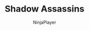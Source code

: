 ---
title: "Shadow Assassins"
tier: "B Tier"
author: "NinjaPlayer"
updatedAt: "3 días atrás"
image: "/src/assets/Champions/Katarina.png"
tags: ["Assassins", "Shadow", "Burst", "High Risk"]
description: "A high-risk, high-reward composition focused on eliminating key enemy champions quickly. Requires precise positioning and timing."
gameplayMode: "Best for experienced players who understand positioning mechanics. Works well in fast-paced games but struggles against heavy tank compositions."
coreItems:
  - name: "Deathblade"
    description: "Stacks attack damage on kills."
  - name: "Guardian Angel"
    description: "Revives champion on death."
  - name: "Quicksilver"
    description: "Prevents crowd control effects."
  - name: "Hextech Gunblade"
    description: "Heals based on damage dealt."
augments:
  - name: "Assassin's Toolkit"
    description: "Assassins gain bonus critical strike chance."
    icon: "sword"
  - name: "Shadow Clone"
    description: "Champions have a chance to dodge attacks."
    icon: "visibility_off"
  - name: "First Strike"
    description: "Deal bonus damage to full health enemies."
    icon: "flash_on"
board:
  champions:
    - name: "Akali"
      position: { row: 3, col: 0 }
      items: ["Deathblade", "Guardian Angel"]
      stars: 3
    - name: "Katarina"
      position: { row: 3, col: 6 }
      items: ["Quicksilver", "Hextech Gunblade"]
      stars: 2
    - name: "Yone"
      position: { row: 2, col: 1 }
      items: ["Infinity Edge"]
      stars: 2
    - name: "Yasuo"
      position: { row: 2, col: 5 }
      stars: 2
    - name: "Viego"
      position: { row: 1, col: 0 }
      stars: 1
    - name: "Naafiri"
      position: { row: 1, col: 6 }
      stars: 1
    - name: "Gwen"
      position: { row: 0, col: 3 }
      stars: 1
---